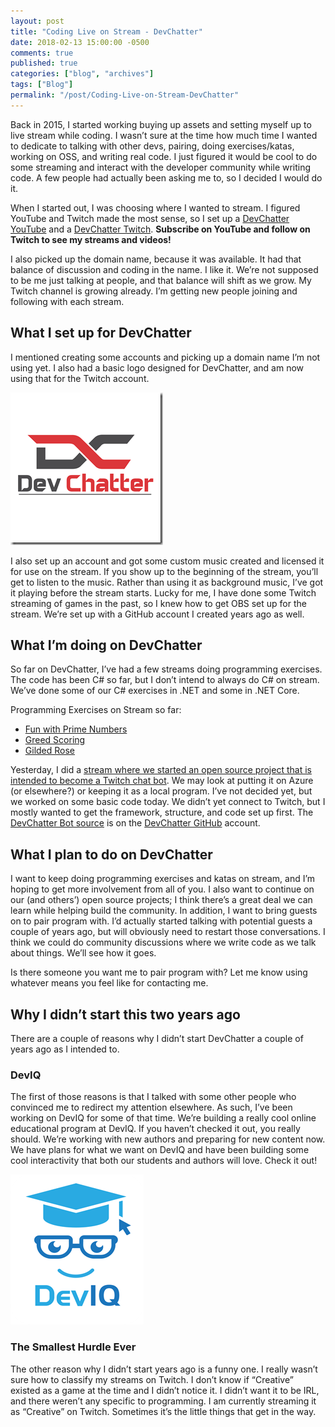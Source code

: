 ```yaml
---
layout: post
title: "Coding Live on Stream - DevChatter"
date: 2018-02-13 15:00:00 -0500
comments: true
published: true
categories: ["blog", "archives"]
tags: ["Blog"]
permalink: "/post/Coding-Live-on-Stream-DevChatter"
---
```

<!-- more -->

<p>Back in 2015, I started working buying up assets and setting myself up to live stream while coding. I wasn’t sure at the time how much time I wanted to dedicate to talking with other devs, pairing, doing exercises/katas, working on OSS, and writing real code. I just figured it would be cool to do some streaming and interact with the developer community while writing code. A few people had actually been asking me to, so I decided I would do it.</p> <p>When I started out, I was choosing where I wanted to stream. I figured YouTube and Twitch made the most sense, so I set up a <a href="https://www.youtube.com/channel/UCA8TsqMrOdFBv66iIuU6efA/" target="_blank">DevChatter YouTube</a> and a <a href="https://www.twitch.tv/devchatter" target="_blank">DevChatter Twitch</a>. <strong>Subscribe on YouTube and follow on Twitch to see my streams and videos!</strong></p> <p>I also picked up the domain name, because it was available. It had that balance of discussion and coding in the name. I like it. We’re not supposed to be me just talking at people, and that balance will shift as we grow. My Twitch channel is growing already. I’m getting new people joining and following with each stream.</p> <h2>What I set up for DevChatter</h2> <p>I mentioned creating some accounts and picking up a domain name I’m not using yet. I also had a basic logo designed for DevChatter, and am now using that for the Twitch account.</p> <p><a href="https://www.twitch.tv/devchatter"><img title="DevChatter on Twitch" style="border-top: 0px; border-right: 0px; background-image: none; border-bottom: 0px; padding-top: 0px; padding-left: 0px; border-left: 0px; display: inline; padding-right: 0px" border="0" alt="DevChatter on Twitch" src="/images/files/DevChatter-LB-Twitch-Profile.png" width="244" height="244"></a></p> <p>I also set up an account and got some custom music created and licensed it for use on the stream. If you show up to the beginning of the stream, you’ll get to listen to the music. Rather than using it as background music, I’ve got it playing before the stream starts. Lucky for me, I have done some Twitch streaming of games in the past, so I knew how to get OBS set up for the stream. We’re set up with a GitHub account I created years ago as well.</p> <h2>What I’m doing on DevChatter</h2> <p>So far on DevChatter, I’ve had a few streams doing programming exercises. The code has been C# so far, but I don’t intend to always do C# on stream. We’ve done some of our C# exercises in .NET and some in .NET Core.</p> <p>Programming Exercises on Stream so far:</p> <ul> <li><a href="https://www.twitch.tv/videos/226351384" target="_blank">Fun with Prime Numbers</a></li> <li><a href="https://www.twitch.tv/videos/227694174" target="_blank">Greed Scoring</a></li> <li><a href="https://www.twitch.tv/videos/226973056" target="_blank">Gilded Rose</a></li></ul> <p>Yesterday, I did a <a href="https://www.twitch.tv/videos/228406965" target="_blank">stream where we started an open source project that is intended to become a Twitch chat bot</a>. We may look at putting it on Azure (or elsewhere?) or keeping it as a local program. I’ve not decided yet, but we worked on some basic code today. We didn’t yet connect to Twitch, but I mostly wanted to get the framework, structure, and code set up first. The <a href="https://github.com/DevChatter/devchatterbot" target="_blank">DevChatter Bot source</a> is on the <a href="https://github.com/devchatter" target="_blank">DevChatter GitHub</a> account.</p> <h2>What I plan to do on DevChatter</h2> <p>I want to keep doing programming exercises and katas on stream, and I’m hoping to get more involvement from all of you. I also want to continue on our (and others’) open source projects; I think there’s a great deal we can learn while helping build the community. In addition, I want to bring guests on to pair program with. I’d actually started talking with potential guests a couple of years ago, but will obviously need to restart those conversations. I think we could do community discussions where we write code as we talk about things. We’ll see how it goes.</p> <p>Is there someone you want me to pair program with? Let me know using whatever means you feel like for contacting me.</p> <h2>Why I didn’t start this two years ago</h2> <p>There are a couple of reasons why I didn’t start DevChatter a couple of years ago as I intended to. </p> <h3>DevIQ</h3> <p>The first of those reasons is that I talked with some other people who convinced me to redirect my attention elsewhere. As such, I’ve been working on DevIQ for some of that time. We’re building a really cool online educational program at DevIQ. If you haven’t checked it out, you really should. We’re working with new authors and preparing for new content now. We have plans for what we want on DevIQ and have been building some cool interactivity that both our students and authors will love. Check it out!</p> <p><a href="https://app.deviq.com/" target="_blank"><img title="DevIQ" style="border-top: 0px; border-right: 0px; background-image: none; border-bottom: 0px; padding-top: 0px; padding-left: 0px; border-left: 0px; display: inline; padding-right: 0px" border="0" alt="DevIQ" src="/images/files/DevIQ-Panel.png" width="213" height="240"></a></p> <h3>The Smallest Hurdle Ever</h3> <p>The other reason why I didn’t start years ago is a funny one. I really wasn’t sure how to classify my streams on Twitch. I don’t know if “Creative” existed as a game at the time and I didn’t notice it. I didn’t want it to be IRL, and there weren’t any specific to programming. I am currently streaming it as “Creative” on Twitch. Sometimes it’s the little things that get in the way.</p>
